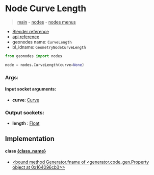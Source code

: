 # Node Curve Length

> [main](../structure.md) - [nodes](nodes.md) - [nodes menus](nodes_menus.md)

- [Blender reference](https://docs.blender.org/manual/en/latest/modeling/geometry_nodes/curve/curve_length.html)
- [api reference](https://docs.blender.org/api/current/bpy.types.GeometryNodeCurveLength.html)
- geonodes name: `CurveLength`
- bl_idname: `GeometryNodeCurveLength`

```python
from geonodes import nodes

node = nodes.CurveLength(curve=None)
```

### Args:

#### Input socket arguments:

- **curve**: [Curve](Curve.md)

### Output sockets:

- **length** : [Float](Float.md)

## Implementation

#### class [{class_name}]({class_name}.md)

 - [<bound method Generator.fname of <generator.code_gen.Property object at 0x164096cb0>>](Curve.md#length-property)
